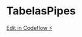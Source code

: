 # TabelasPipes

[Edit in Codeflow ⚡️](https://stackblitz.com/~/github.com/JosileteRodrigues/TabelasPipes)